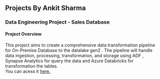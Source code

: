 ## Projects By Ankit Sharma

### Data Engineering Project - Sales Database

#### Project Overview
This project aims to create a comprehensive data transformation pipeline for On-Premise Database to the datalake gen2 . The pipeline will handle data ingestion, processing, transformation, and storage using ADF , Synapse Analytics for query the data and Azure Databricks for transformation the tables. \
You can acess it [here.](https://github.com/As2909/Projects/blob/main/Data%20Engineering%20Project%20-%20Sales%20Database%20/README.md)
